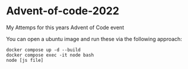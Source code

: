 # Advent-of-code-2022
My Attemps for this years Advent of Code event

You can open a ubuntu image and run these via the following approach:
```
docker compose up -d --build
docker compose exec -it node bash
node [js file]
```